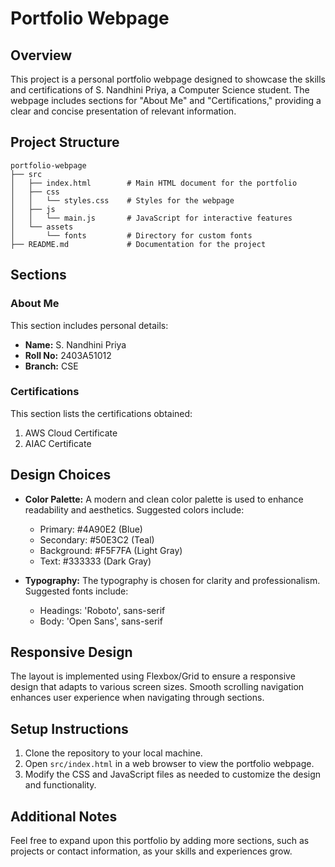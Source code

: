 # Portfolio Webpage

## Overview
This project is a personal portfolio webpage designed to showcase the skills and certifications of S. Nandhini Priya, a Computer Science student. The webpage includes sections for "About Me" and "Certifications," providing a clear and concise presentation of relevant information.

## Project Structure
```
portfolio-webpage
├── src
│   ├── index.html        # Main HTML document for the portfolio
│   ├── css
│   │   └── styles.css    # Styles for the webpage
│   ├── js
│   │   └── main.js       # JavaScript for interactive features
│   └── assets
│       └── fonts         # Directory for custom fonts
├── README.md             # Documentation for the project
```

## Sections

### About Me
This section includes personal details:
- **Name:** S. Nandhini Priya
- **Roll No:** 2403A51012
- **Branch:** CSE

### Certifications
This section lists the certifications obtained:
1. AWS Cloud Certificate
2. AIAC Certificate

## Design Choices
- **Color Palette:** A modern and clean color palette is used to enhance readability and aesthetics. Suggested colors include:
  - Primary: #4A90E2 (Blue)
  - Secondary: #50E3C2 (Teal)
  - Background: #F5F7FA (Light Gray)
  - Text: #333333 (Dark Gray)

- **Typography:** The typography is chosen for clarity and professionalism. Suggested fonts include:
  - Headings: 'Roboto', sans-serif
  - Body: 'Open Sans', sans-serif

## Responsive Design
The layout is implemented using Flexbox/Grid to ensure a responsive design that adapts to various screen sizes. Smooth scrolling navigation enhances user experience when navigating through sections.

## Setup Instructions
1. Clone the repository to your local machine.
2. Open `src/index.html` in a web browser to view the portfolio webpage.
3. Modify the CSS and JavaScript files as needed to customize the design and functionality.

## Additional Notes
Feel free to expand upon this portfolio by adding more sections, such as projects or contact information, as your skills and experiences grow.